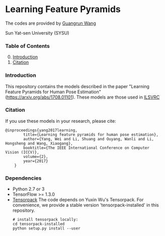 # Learning Feature Pyramids

The codes are  provided by [Guangrun Wang](https://wanggrun.github.io/)

Sun Yat-sen University (SYSU)

### Table of Contents
0. [Introduction](#introduction)
0. [Citation](#citation)

### Introduction

This repository contains the models described in the paper "Learning Feature Pyramids for Human Pose Estimation" (https://arxiv.org/abs/1708.01101). These models are those used in [ILSVRC](http://image-net.org/challenges/LSVRC/2015/)


### Citation

If you use these models in your research, please cite:

	@inproceedings{yang2017learning,
            title={Learning feature pyramids for human pose estimation},
            author={Yang, Wei and Li, Shuang and Ouyang, Wanli and Li, Hongsheng and Wang, Xiaogang},
            booktitle={The IEEE International Conference on Computer Vision (ICCV)},
            volume={2},
            year={2017}
        }

### Dependencies
+ Python 2.7 or 3
+ TensorFlow >= 1.3.0
+ [Tensorpack](https://github.com/ppwwyyxx/tensorpack)
   The code depends on Yuxin Wu's Tensorpack. For convenience, we provide a stable version 'tensorpack-installed' in this repository. 
   ```
   # install tensorpack locally:
   cd tensorpack-installed
   python setup.py install --user
   ```


